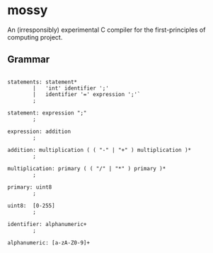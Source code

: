 # mossy
An (irresponsibly) experimental C compiler for the first-principles of computing project.

## Grammar
```

statements: statement*
        |   'int' identifier ';'
        |   identifier '=' expression ';'`
        ;

statement: expression ";"
        ;

expression: addition
        ;

addition: multiplication ( ( "-" | "+" ) multiplication )* 
        ;

multiplication: primary ( ( "/" | "*" ) primary )* 
        ;

primary: uint8
        ;

uint8:  [0-255]
        ;

identifier: alphanumeric+
        ;

alphanumeric: [a-zA-Z0-9]+
```